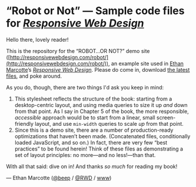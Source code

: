 # “Robot or Not” — Sample code files for [<cite>Responsive Web Design</cite>](http://www.abookapart.com/products/responsive-web-design)

Hello there, lovely reader!

This is the repository for the “ROBOT…OR NOT?” demo site ([http://responsivewebdesign.com/robot/](http://responsivewebdesign.com/robot/)), an example site used in [Ethan Marcotte](http://ethanmarcotte.com/)’s <cite>[Responsive Web Design](http://www.abookapart.com/products/responsive-web-design)</cite>. Please do come in, download [the latest files](https://gitlab.com/beep/rwd-samplefiles/repository/archive.zip), and poke around.

As you do, though, there are two things I'd ask you keep in mind:

1. This stylesheet reflects the structure of the book: starting from a desktop-centric layout, and using media queries to size it up *and* down from that point. As I say in Chapter 5 of the book, the more responsible, *accessible* approach would be to start from a linear, small screen-friendly layout, and use `min-width` queries to scale *up* from that point.
2. Since this is a demo site, there are a number of production-ready optimizations that haven’t been made. (Concatenated files, conditionally loaded JavaScript, and so on.) In fact, there are very few “best practices” to be found herein! Think of these files as demonstrating a set of layout principles: no more—and no less!—than that.

With all that said: dive on in! And thanks _so much_ for reading my book!

— Ethan Marcotte ([@beep](https://twitter.com/beep) / [@RWD](https://twitter.com/rwd) / [www](http://ethanmarcotte.com/))